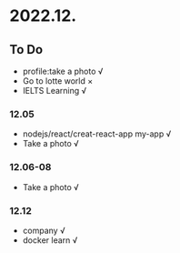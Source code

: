 # 2022.12.

## To Do
- profile:take a photo  √
- Go to lotte world ×
- IELTS Learning  √


### 12.05
- nodejs/react/creat-react-app my-app √
- Take a photo √

### 12.06-08
- Take a photo √

### 12.12
- company √
- docker learn  √
